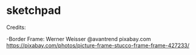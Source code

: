 # sketchpad

Credits:

-Border Frame: Werner Weisser @avantrend pixabay.com
https://pixabay.com/photos/picture-frame-stucco-frame-frame-427233/